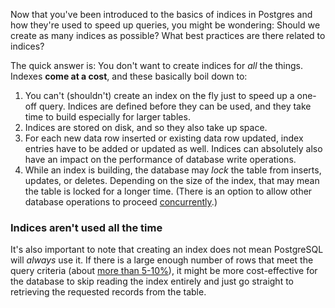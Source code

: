 Now that you've been introduced to the basics of indices in Postgres and 
how they're used to speed up queries, you might be wondering: Should we create
 as many indices as possible? What best practices are there related to indices?

The quick answer is: You don't want to create indices for _all_ the things. 
Indexes **come at a cost**, and these basically boil down to:

1. You can't (shouldn't) create an index on the fly just to speed up a one-off 
query. Indices are defined before they can be used, and they take time to build
 especially for larger tables. 
2. Indices are stored on disk, and so they also take up space. 
3. For each new data row inserted or existing data row updated, index entries 
have to be added or updated as well. Indices can absolutely also have an impact
 on the performance of database write operations.
4. While an index is building, the database may _lock_ the table from inserts, 
updates, or deletes. Depending on the size of the index, that may mean the 
table is locked for a longer time. (There is an option to allow other database 
operations to proceed [concurrently](https://www.postgresql.org/docs/current/sql-createindex.html#SQL-CREATEINDEX-CONCURRENTLY).)

### Indices aren't used all the time

It's also important to note that creating an index does not mean PostgreSQL 
will _always_ use it. If there is a large enough number of rows that meet the 
query criteria (about [more than 5-10%](https://thoughtbot.com/blog/why-postgres-wont-always-use-an-index#how-indexes-are-used)),
 it might be more cost-effective for the database to skip reading the index 
entirely and just go straight to retrieving the requested records from the 
table.

